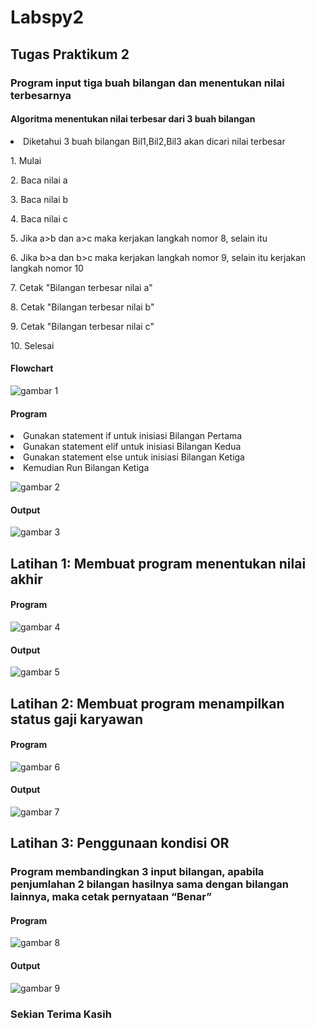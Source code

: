# Labspy2

## Tugas Praktikum 2
### Program input tiga buah bilangan dan menentukan nilai terbesarnya
#### Algoritma menentukan nilai terbesar dari 3 buah bilangan
<li> Diketahui 3 buah bilangan Bil1,Bil2,Bil3 akan dicari nilai terbesar </li>
 <p>
1. Mulai <p>
2. Baca nilai a <p>
3. Baca nilai b <p>
4. Baca nilai c <p>
5. Jika a>b dan a>c maka kerjakan langkah nomor 8, selain itu <p>
6. Jika b>a dan b>c maka kerjakan langkah nomor 9, selain itu kerjakan langkah nomor 10 <p>
7. Cetak "Bilangan terbesar nilai a" <p>
8. Cetak "Bilangan terbesar nilai b" <p>
9. Cetak "Bilangan terbesar nilai c" <p>
10. Selesai <p>

#### Flowchart

![gambar 1](screenshot/flowchart.png)

#### Program
<li> Gunakan statement if untuk inisiasi Bilangan Pertama </li>
<li> Gunakan statement elif untuk inisiasi Bilangan Kedua </li>
<li> Gunakan statement else untuk inisiasi Bilangan Ketiga </li>
<li> Kemudian Run Bilangan Ketiga </li>

![gambar 2](screenshot/tugasp2_1.png)

#### Output

![gambar 3](screenshot/tugasp2_2.png)

## Latihan 1: Membuat program menentukan nilai akhir
#### Program

![gambar 4](screenshot/modul2lat1_1.png)

#### Output

![gambar 5](screenshot/modul2lat1_2.png)

## Latihan 2: Membuat program menampilkan status gaji karyawan
#### Program

![gambar 6](screenshot/modul2lat2_1.png)

#### Output

![gambar 7](screenshot/modul2lat2_2.png)

## Latihan 3: Penggunaan kondisi OR
### Program membandingkan 3 input bilangan, apabila penjumlahan 2 bilangan hasilnya sama dengan bilangan lainnya, maka cetak pernyataan “Benar”
#### Program

![gambar 8](screenshot/modul2lat3_1.png)

#### Output

![gambar 9](screenshot/modul2lat3_2.png)

### Sekian Terima Kasih